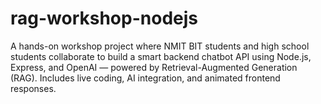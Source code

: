 # rag-workshop-nodejs
A hands-on workshop project where NMIT BIT students and high school students collaborate to build a smart backend chatbot API using Node.js, Express, and OpenAI — powered by Retrieval-Augmented Generation (RAG). Includes live coding, AI integration, and animated frontend responses.

